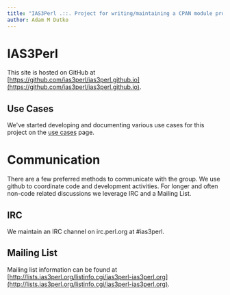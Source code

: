 ```yaml
---
title: "IAS3Perl .::. Project for writing/maintaining a CPAN module providing a Perl interface to IAS3API"
author: Adam M Dutko
---
```


# IAS3Perl

This site is hosted on GitHub at [https://github.com/ias3perl/ias3perl.github.io](https://github.com/ias3perl/ias3perl.github.io). 

## Use Cases

We've started developing and documenting various use cases for this project on the [use cases](/usecases/) page.

# Communication 

There are a few preferred methods to communicate with the group. We use github to coordinate code and development activities. For longer and often non-code related discussions we leverage IRC and a Mailing List. 

## IRC
We maintain an IRC channel on irc.perl.org at #ias3perl.

## Mailing List

Mailing list information can be found at [http://lists.ias3perl.org/listinfo.cgi/ias3perl-ias3perl.org](http://lists.ias3perl.org/listinfo.cgi/ias3perl-ias3perl.org).
